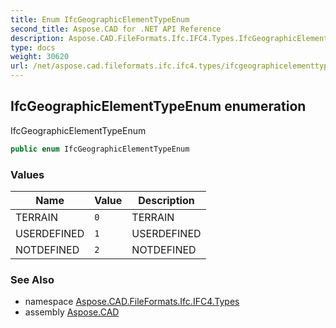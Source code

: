 ```yaml
---
title: Enum IfcGeographicElementTypeEnum
second_title: Aspose.CAD for .NET API Reference
description: Aspose.CAD.FileFormats.Ifc.IFC4.Types.IfcGeographicElementTypeEnum enum. IfcGeographicElementTypeEnum
type: docs
weight: 30620
url: /net/aspose.cad.fileformats.ifc.ifc4.types/ifcgeographicelementtypeenum/
---
```

## IfcGeographicElementTypeEnum enumeration

IfcGeographicElementTypeEnum

```csharp
public enum IfcGeographicElementTypeEnum
```

### Values

| Name | Value | Description |
| --- | --- | --- |
| TERRAIN | `0` | TERRAIN |
| USERDEFINED | `1` | USERDEFINED |
| NOTDEFINED | `2` | NOTDEFINED |

### See Also

* namespace [Aspose.CAD.FileFormats.Ifc.IFC4.Types](../../aspose.cad.fileformats.ifc.ifc4.types/)
* assembly [Aspose.CAD](../../)


